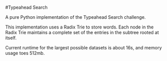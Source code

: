#Typeahead Search

A pure Python implementation of the Typeahead Search challenge.

This implementation uses a Radix Trie to store words. Each node in the
Radix Trie maintains a complete set of the entries in the subtree rooted
at itself.

Current runtime for the largest possible datasets is about 16s, and memory
usage toes 512mb.
